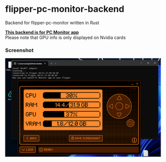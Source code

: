 # flipper-pc-monitor-backend
Backend for flipper-pc-monitor written in Rust

**[This backend is for PC Monitor app](https://github.com/TheSainEyereg/flipper-pc-monitor)**  
Please note that GPU info is only displayed on Nvidia cards

### Screenshot

![app](.github/screenshots/app.png)
